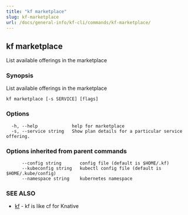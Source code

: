 ```yaml
---
title: "kf marketplace"
slug: kf-marketplace
url: /docs/general-info/kf-cli/commands/kf-marketplace/
---
```

## kf marketplace

List available offerings in the marketplace

### Synopsis

List available offerings in the marketplace

```
kf marketplace [-s SERVICE] [flags]
```

### Options

```
  -h, --help             help for marketplace
  -s, --service string   Show plan details for a particular service offering.
```

### Options inherited from parent commands

```
      --config string       config file (default is $HOME/.kf)
      --kubeconfig string   kubectl config file (default is $HOME/.kube/config)
      --namespace string    kubernetes namespace
```

### SEE ALSO

* [kf](/docs/general-info/kf-cli/commands/kf/)	 - kf is like cf for Knative

